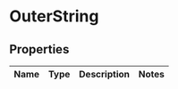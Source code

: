 
# OuterString

## Properties
Name | Type | Description | Notes
------------ | ------------- | ------------- | -------------



